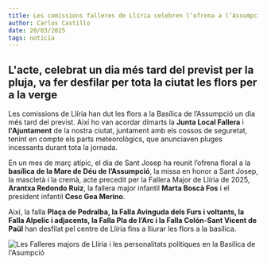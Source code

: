 ```yaml
---
title: Les comissions falleres de Llíria celebren l’ofrena a l’Assumpció
author: Carlos Castillo
date: 20/03/2025
tags: noticia
---
```


## L'acte, celebrat un dia més tard del previst per la pluja, va fer desfilar per tota la ciutat les flors per a la verge

Les comissions de Llíria han dut les flors a la Basílica de l’Assumpció un dia més tard del previst. Així ho van acordar dimarts la **Junta Local Fallera** i **l'Ajuntament** de la nostra ciutat, juntament amb els cossos de seguretat, tenint en compte els parts meteorològics, que anunciaven pluges incessants durant tota la jornada.

En un mes de març atípic, el dia de Sant Josep ha reunit l’ofrena floral a la **basílica de la Mare de Déu de l’Assumpció**, la missa en honor a Sant Josep, la mascletà i la cremà, acte precedit per la Fallera Major de Llíria de 2025, **Arantxa Redondo Ruiz**, la fallera major infantil **Marta Boscà Fos** i el president infantil **Cesc Gea Merino**.

Així, la falla **Plaça de Pedralba, la Falla Avinguda dels Furs i voltants, la Falla Alpelic i adjacents, la Falla Pla de l’Arc i la Falla Colón-Sant Vicent de Paül** han desfilat pel centre de Llíria fins a lliurar les flors a la basílica. 

![Les Falleres majors de Llíria i les personalitats polítiques en la Basílica de l'Asumpció](/assets/continguts/recursos/20250320-Falles-ofrena.jpg "Les Falleres majors de Llíria i les personalitats polítiques en la Basílica de l'Asumpció")
